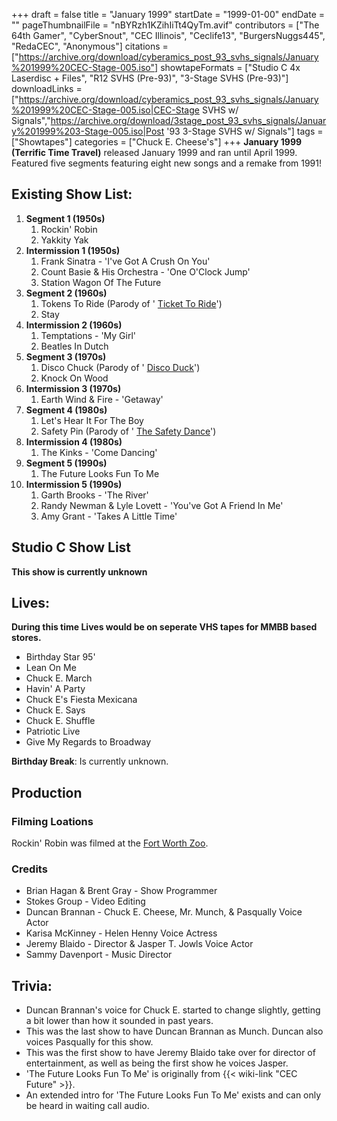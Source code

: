 +++
draft = false
title = "January 1999"
startDate = "1999-01-00"
endDate = ""
pageThumbnailFile = "nBYRzh1KZihIiTt4QyTm.avif"
contributors = ["The 64th Gamer", "CyberSnout", "CEC Illinois", "Ceclife13", "BurgersNuggs445", "RedaCEC", "Anonymous"]
citations = ["https://archive.org/download/cyberamics_post_93_svhs_signals/January%201999%20CEC-Stage-005.iso"]
showtapeFormats = ["Studio C 4x Laserdisc + Files", "R12 SVHS (Pre-93)", "3-Stage SVHS (Pre-93)"]
downloadLinks = ["https://archive.org/download/cyberamics_post_93_svhs_signals/January%201999%20CEC-Stage-005.iso|CEC-Stage SVHS w/ Signals","https://archive.org/download/3stage_post_93_svhs_signals/January%201999%203-Stage-005.iso|Post '93 3-Stage SVHS w/ Signals"]
tags = ["Showtapes"]
categories = ["Chuck E. Cheese's"]
+++
**January 1999 (Terrific Time Travel)** released January 1999 and ran until April 1999.
Featured five segments featuring eight new songs and a remake from 1991!

## Existing Show List:

1.  **Segment 1 (1950s)**
    1.  Rockin' Robin
    2.  Yakkity Yak
2.  **Intermission 1 (1950s)**
    1.  Frank Sinatra - 'I've Got A Crush On You'
    2.  Count Basie & His Orchestra - 'One O'Clock Jump'
    3.  Station Wagon Of The Future
3.  **Segment 2 (1960s)**
    1.  Tokens To Ride (Parody of ' [Ticket To Ride](https://en.wikipedia.org/wiki/Ticket_to_Ride_(song))')
    2.  Stay
4.  **Intermission 2 (1960s)**
    1.  Temptations - 'My Girl'
    2.  Beatles In Dutch
5.  **Segment 3 (1970s)**
    1.  Disco Chuck (Parody of ' [Disco Duck](https://en.wikipedia.org/wiki/Disco_Duck)')
    2.  Knock On Wood
6.  **Intermission 3 (1970s)**
    1.  Earth Wind & Fire - 'Getaway'
7.  **Segment 4 (1980s)**
    1.  Let's Hear It For The Boy
    2.  Safety Pin (Parody of ' [The Safety Dance](https://en.wikipedia.org/wiki/The_Safety_Dance)')
8.  **Intermission 4 (1980s)**
    1.  The Kinks - 'Come Dancing'
9.  **Segment 5 (1990s)**
    1.  The Future Looks Fun To Me
10. **Intermission 5 (1990s)**
    1.  Garth Brooks - 'The River'
    2.  Randy Newman & Lyle Lovett - 'You've Got A Friend In Me'
    3.  Amy Grant - 'Takes A Little Time'

## Studio C Show List

**This show is currently unknown**

## Lives:

**During this time Lives would be on seperate VHS tapes for MMBB based stores.**

- Birthday Star 95'
- Lean On Me
- Chuck E. March
- Havin' A Party
- Chuck E's Fiesta Mexicana
- Chuck E. Says
- Chuck E. Shuffle
- Patriotic Live
- Give My Regards to Broadway

**Birthday Break**: Is currently unknown.

## Production

### Filming Loations

Rockin' Robin was filmed at the [Fort Worth Zoo](https://www.fortworthzoo.org/).

### Credits

- Brian Hagan & Brent Gray - Show Programmer
- Stokes Group - Video Editing
- Duncan Brannan - Chuck E. Cheese, Mr. Munch, & Pasqually Voice Actor
- Karisa McKinney - Helen Henny Voice Actress
- Jeremy Blaido - Director & Jasper T. Jowls Voice Actor
- Sammy Davenport - Music Director

## Trivia:

- Duncan Brannan's voice for Chuck E. started to change slightly, getting a bit lower than how it sounded in past years.
- This was the last show to have Duncan Brannan as Munch. Duncan also voices Pasqually for this show.
- This was the first show to have Jeremy Blaido take over for director of entertainment, as well as being the first show he voices Jasper.
- 'The Future Looks Fun To Me' is originally from {{< wiki-link "CEC Future" >}}.
- An extended intro for 'The Future Looks Fun To Me' exists and can only be heard in waiting call audio.
